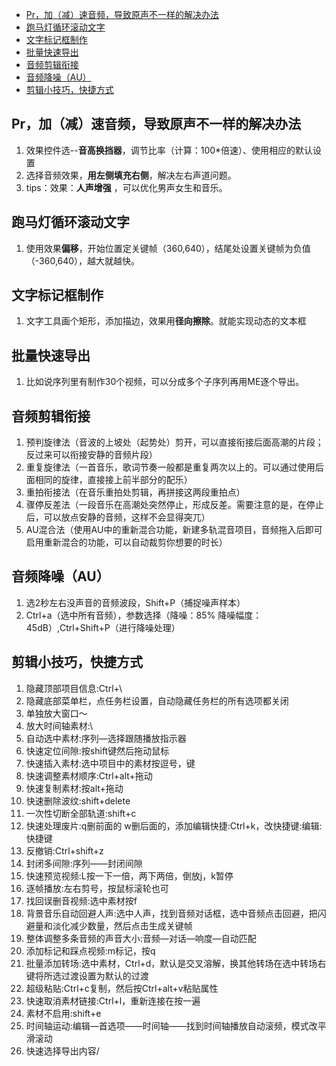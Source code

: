 - [Pr，加（减）速音频，导致原声不一样的解决办法](#pr加减速音频导致原声不一样的解决办法)
- [跑马灯循环滚动文字](#跑马灯循环滚动文字)
- [文字标记框制作](#文字标记框制作)
- [批量快速导出](#批量快速导出)
- [音频剪辑衔接](#音频剪辑衔接)
- [音频降噪（AU）](#音频降噪au)
- [剪辑小技巧，快捷方式](#剪辑小技巧快捷方式)

## Pr，加（减）速音频，导致原声不一样的解决办法

  1. 效果控件选--**音高换挡器**，调节比率（计算：100*倍速）、使用相应的默认设置
  2. 选择音频效果，**用左侧填充右侧**，解决左右声道问题。
  3. tips：效果：**人声增强** ，可以优化男声女生和音乐。

## 跑马灯循环滚动文字

  1. 使用效果**偏移**，开始位置定关键帧（360,640），结尾处设置关键帧为负值（-360,640），越大就越快。

## 文字标记框制作

  1. 文字工具画个矩形，添加描边，效果用**径向擦除**。就能实现动态的文本框

## 批量快速导出

  1. 比如说序列里有制作30个视频，可以分成多个子序列再用ME逐个导出。

## 音频剪辑衔接

  1. 预判旋律法（音波的上坡处（起势处）剪开，可以直接衔接后面高潮的片段；反过来可以衔接安静的音频片段）
  2. 重复旋律法（一首音乐，歌词节奏一般都是重复两次以上的。可以通过使用后面相同的旋律，直接接上前半部分的配乐）
  3. 重拍衔接法（在音乐重拍处剪辑，再拼接这两段重拍点）
  4. 骤停反差法（一段音乐在高潮处突然停止，形成反差。需要注意的是，在停止后，可以放点安静的音频，这样不会显得突兀）
  5. AU混合法（使用AU中的重新混合功能，新建多轨混音项目，音频拖入后即可启用重新混合的功能，可以自动裁剪你想要的时长）

## 音频降噪（AU）

1. 选2秒左右没声音的音频波段，Shift+P（捕捉噪声样本）
2. Ctrl+a（选中所有音频），参数选择（降噪：85%  降噪幅度：45dB）,Ctrl+Shift+P（进行降噪处理）

## 剪辑小技巧，快捷方式

  1. 隐藏顶部项目信息:Ctrl+\
  2. 隐藏底部菜单栏，点任务栏设置，自动隐藏任务栏的所有选项都关闭
  3. 单独放大窗口～
  4. 放大时间轴素材:\
  5. 自动选中素材:序列—选择跟随播放指示器
  6. 快速定位间隙:按shift键然后拖动鼠标
  7. 快速插入素材:选中项目中的素材按逗号，键
  8. 快速调整素材顺序:Ctrl+alt+拖动
  9. 快速复制素材:按alt+拖动
  10. 快速删除波纹:shift+delete
  11. 一次性切断全部轨道:shift+c
  12. 快速处理废片:q删前面的 w删后面的，添加编辑快捷:Ctrl+k，改快捷键:编辑:快捷键
  13. 反撤销:Ctrl+shift+z
  14. 封闭多间隙:序列——封闭间隙
  15. 快速预览视频:L按一下一倍，两下两倍，倒放j，k暂停
  16. 逐帧播放:左右剪号，按鼠标滚轮也可
  17. 找回误删音视频:选中素材按f
  18. 背景音乐自动回避人声:选中人声，找到音频对话框，选中音频点击回避，把闪避量和淡化减少数量，然后点击生成关键帧
  19. 整体调整多条音频的声音大小:音频—对话—响度—自动匹配
  20. 添加标记和踩点视频:m标记，按q
  21. 批量添加转场:选中素材，Ctrl+d，默认是交叉溶解，换其他转场在选中转场右键将所选过渡设置为默认的过渡
  22. 超级粘贴:Ctrl+c复制，然后按Ctrl+alt+v粘贴属性
  23. 快速取消素材链接:Ctrl+l，重新连接在按一遍
  24. 素材不启用:shift+e
  25. 时间轴运动:编辑—首选项——时间轴——找到时间轴播放自动滚频，模式改平滑滚动
  26. 快速选择导出内容/
